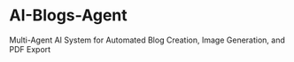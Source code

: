 # AI-Blogs-Agent
Multi-Agent AI System for Automated Blog Creation, Image Generation, and PDF Export

